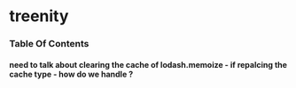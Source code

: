 # treenity


### Table Of Contents

#### need to talk about clearing the cache of lodash.memoize - if repalcing the cache type - how do we handle ?